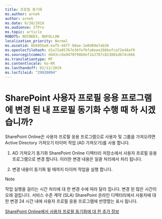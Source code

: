 ```yaml
---
title: 프로필 동기화
ms.author: arnek
author: arnek
ms.date: 6/20/2018
ms.audience: ITPro
ms.topic: article
ROBOTS: NOINDEX, NOFOLLOW
localization_priority: Normal
ms.assetid: 6b695be8-eaf5-44ff-b0ae-1e0d89e7ab36
ms.openlocfilehash: d1a72a85767e36fefbfa8eee266befcaf2e48af0
ms.sourcegitcommit: dd43cc0a9470f98b8ef2a3787c823801d674c666
ms.translationtype: MT
ms.contentlocale: ko-KR
ms.lasthandoff: 02/12/2019
ms.locfileid: "29920094"
---
```

# <a name="when-do-my-profile-changes-sync-to-the-sharepoint-user-profile-application"></a>SharePoint 사용자 프로필 응용 프로그램에 변경 된 내 프로필 동기화 수행 때 하 시겠습니까?

SharePoint Online은 사용자 프로필 응용 프로그램으로 사용자 및 그룹을 가져오려면 Active Directory 가져오기 타이머 작업 (AD 가져오기)를 사용 합니다. 
  
1. AD 가져오기 동기화 SharePoint Online 디렉터리 저장소에서 사용자 프로필 응용 프로그램으로 변경 합니다. 이러한 변경 내용은 일괄 처리에서 처리 됩니다.
    
2. 변경 내용이 동기화 될 때까지 타이머 작업을 실행 합니다.
    
> [!NOTE]
> 작업 실행을 걸리는 시간 처리에 대 한 변경 수에 따라 달라 집니다. 변경 된 많은 시간이 오래 걸립니다. 서비스 수준 계약 (SLA) SharePoint 온라인 디렉터리에서 사용자에 대 한 변경 24 시간 내에 사용자 프로필 응용 프로그램에 반영할는 표시 됩니다. 
  
[SharePoint Online에서 사용자 프로필 동기화에 대 한 추가 정보](https://go.microsoft.com/fwlink/?linkid=875671)
  

